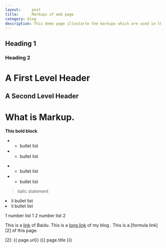 ```yaml
---
layout:     post
title:      Markups of web page
category: blog
description: This demo page illustarte the markups which are used in this blog. 
---
```


## Heading 1
### Heading 2

A First Level Header
====================

A Second Level Header
---------------------

# What is Markup.

**This bold block**

* * bullet list 
* * bullet list 

- - bullet list
- - bullet list

> italic statement
 
<li>li bullet list</li>
<li>li bullet list</li>

1 number list 1
2 number list 2

This is a [link] of Baidu.
This is a [long link][1] of my blog .
This is a [formula link][2] of this page.

[link]: http://www.baidu.com "home page of baidu"
[1]: http://www.wjian.cn "my blog"
[2]:    {{ page.url}}  ({{ page.title }})
